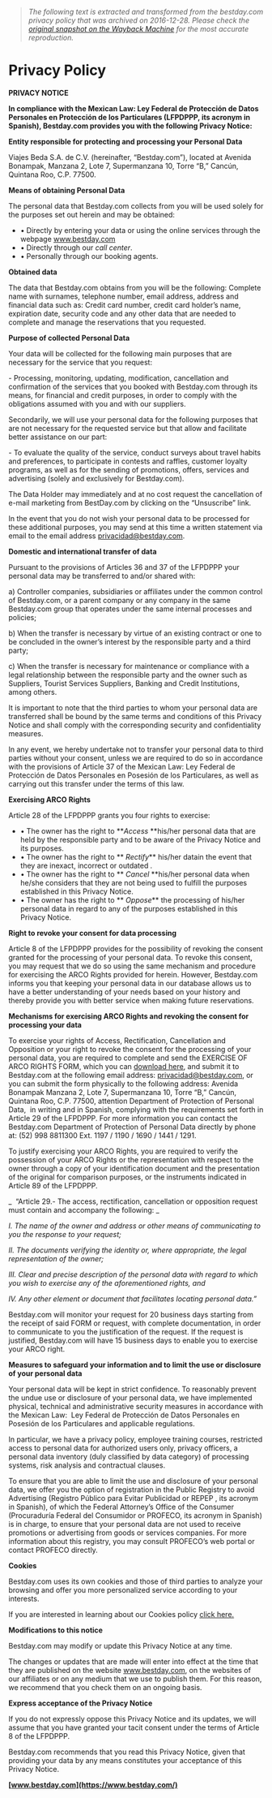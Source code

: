 > *The following text is extracted and transformed from the bestday.com privacy policy that was archived on 2016-12-28. Please check the [original snapshot on the Wayback Machine](https://web.archive.org/web/20161228061528id_/https%3A//www.bestday.com/Privacy) for the most accurate reproduction.*

# Privacy Policy

**PRIVACY NOTICE**

 **In compliance with the Mexican Law: Ley Federal de Protección de Datos Personales en Protección de los Particulares (LFPDPPP, its acronym in Spanish), Bestday.com provides you with the following Privacy Notice:**

 **Entity responsible for protecting and processing your Personal Data**

Viajes Beda S.A. de C.V. (hereinafter, “Bestday.com”), located at Avenida Bonampak, Manzana 2, Lote 7, Supermanzana 10, Torre “B,” Cancún, Quintana Roo, C.P. 77500.

 **Means of obtaining Personal Data**

The personal data that Bestday.com collects from you will be used solely for the purposes set out herein and may be obtained:

  * • Directly by entering your data or using the online services through the webpage www.bestday.com
  * • Directly through our _call center_.
  * • Personally through our booking agents.



 **Obtained data**

The data that Bestday.com obtains from you will be the following: Complete name with surnames, telephone number, email address, address and financial data such as: Credit card number, credit card holder’s name, expiration date, security code and any other data that are needed to complete and manage the reservations that you requested.

 **Purpose of collected Personal Data**

Your data will be collected for the following main purposes that are necessary for the service that you request:

\- Processing, monitoring, updating, modification, cancellation and confirmation of the services that you booked with Bestday.com through its means, for financial and credit purposes, in order to comply with the obligations assumed with you and with our suppliers.

Secondarily, we will use your personal data for the following purposes that are not necessary for the requested service but that allow and facilitate better assistance on our part:

\- To evaluate the quality of the service, conduct surveys about travel habits and preferences, to participate in contests and raffles, customer loyalty programs, as well as for the sending of promotions, offers, services and advertising (solely and exclusively for Bestday.com).

The Data Holder may immediately and at no cost request the cancellation of e-mail marketing from BestDay.com by clicking on the “Unsuscribe” link.

In the event that you do not wish your personal data to be processed for these additional purposes, you may send at this time a written statement via email to the email address privacidad@bestday.com.

 **Domestic and international transfer of data**

Pursuant to the provisions of Articles 36 and 37 of the LFPDPPP your personal data may be transferred to and/or shared with:

a) Controller companies, subsidiaries or affiliates under the common control of Bestday.com, or a parent company or any company in the same Bestday.com group that operates under the same internal processes and policies;

b) When the transfer is necessary by virtue of an existing contract or one to be concluded in the owner’s interest by the responsible party and a third party;

c) When the transfer is necessary for maintenance or compliance with a legal relationship between the responsible party and the owner such as Suppliers, Tourist Services Suppliers, Banking and Credit Institutions, among others.

It is important to note that the third parties to whom your personal data are transferred shall be bound by the same terms and conditions of this Privacy Notice and shall comply with the corresponding security and confidentiality measures.

In any event, we hereby undertake not to transfer your personal data to third parties without your consent, unless we are required to do so in accordance with the provisions of Article 37 of the Mexican Law: Ley Federal de Protección de Datos Personales en Posesión de los Particulares, as well as carrying out this transfer under the terms of this law.

 **Exercising ARCO Rights**

Article 28 of the LFPDPPP grants you four rights to exercise:

  * • The owner has the right to **_Access_ **his/her personal data that are held by the responsible party and to be aware of the Privacy Notice and its purposes.
  * • The owner has the right to ** _Rectify_** his/her datain the event that they are inexact, incorrect or outdated _._
  * • The owner has the right to ** _Cancel_ **his/her personal data when he/she considers that they are not being used to fulfill the purposes established in this Privacy Notice.
  * • The owner has the right to ** _Oppose_** the processing of his/her personal data in regard to any of the purposes established in this Privacy Notice.



 **Right to revoke your consent for data processing**

Article 8 of the LFPDPPP provides for the possibility of revoking the consent granted for the processing of your personal data. To revoke this consent, you may request that we do so using the same mechanism and procedure for exercising the ARCO Rights provided for herein. However, Bestday.com informs you that keeping your personal data in our database allows us to have a better understanding of your needs based on your history and thereby provide you with better service when making future reservations.

 **Mechanisms for exercising ARCO Rights and revoking the consent for processing your data**

To exercise your rights of Access, Rectification, Cancellation and Opposition or your right to revoke the consent for the processing of your personal data, you are required to complete and send the EXERCISE OF ARCO RIGHTS FORM, which you can [download here](https://www.bestday.com/FormatosPrivacidad/Formato_BDI.pdf), and submit it to Bestday.com at the following email address: [privacidad@bestday.com](mailto:privacidad@bestday.com), or you can submit the form physically to the following address: Avenida Bonampak Manzana 2, Lote 7, Supermanzana 10, Torre “B,” Cancún, Quintana Roo, C.P. 77500, attention Department of Protection of Personal Data,  in writing and in Spanish, complying with the requirements set forth in Article 29 of the LFPDPPP. For more information you can contact the Bestday.com Department of Protection of Personal Data directly by phone at: (52) 998 8811300 Ext. 1197 / 1190 / 1690 / 1441 / 1291.

To justify exercising your ARCO Rights, you are required to verify the possession of your ARCO Rights or the representation with respect to the owner through a copy of your identification document and the presentation of the original for comparison purposes, or the instruments indicated in Article 89 of the LFPDPPP.

 _  “Article 29.- The access, rectification, cancellation or opposition request must contain and accompany the following: _

_I. The name of the owner and address or other means of communicating to you the response to your request;_

 _II. The documents verifying the identity or, where appropriate, the legal representation of the owner;_

 _III. Clear and precise description of the personal data with regard to which you wish to exercise any of the aforementioned rights, and_

 _IV. Any other element or document that facilitates locating personal data.”_

Bestday.com will monitor your request for 20 business days starting from the receipt of said FORM or request, with complete documentation, in order to communicate to you the justification of the request. If the request is justified, Bestday.com will have 15 business days to enable you to exercise your ARCO right.

 **Measures to safeguard your information and to limit the use or disclosure of your personal data**

Your personal data will be kept in strict confidence. To reasonably prevent the undue use or disclosure of your personal data, we have implemented physical, technical and administrative security measures in accordance with the Mexican Law:  Ley Federal de Protección de Datos Personales en Posesión de los Particulares and applicable regulations.

In particular, we have a privacy policy, employee training courses, restricted access to personal data for authorized users only, privacy officers, a personal data inventory (duly classified by data category) of processing systems, risk analysis and contractual clauses.

To ensure that you are able to limit the use and disclosure of your personal data, we offer you the option of registration in the Public Registry to avoid Advertising (Registro Público para Evitar Publicidad or REPEP , its acronym in Spanish), of which the Federal Attorney’s Office of the Consumer (Procuraduría Federal del Consumidor or PROFECO, its acronym in Spanish) is in charge, to ensure that your personal data are not used to receive promotions or advertising from goods or services companies. For more information about this registry, you may consult PROFECO’s web portal or contact PROFECO directly.

 **Cookies**

Bestday.com uses its own cookies and those of third parties to analyze your browsing and offer you more personalized service according to your interests.

If you are interested in learning about our Cookies policy [click here.](https://www.bestday.com/cookies/)

 **Modifications to this notice**

Bestday.com may modify or update this Privacy Notice at any time.

The changes or updates that are made will enter into effect at the time that they are published on the website www.bestday.com, on the websites of our affiliates or on any medium that we use to publish them. For this reason, we recommend that you check them on an ongoing basis.

 **Express acceptance of the Privacy Notice**

If you do not expressly oppose this Privacy Notice and its updates, we will assume that you have granted your tacit consent under the terms of Article 8 of the LFPDPPP. 

Bestday.com recommends that you read this Privacy Notice, given that providing your data by any means constitutes your acceptance of this Privacy Notice. 

 **[www.bestday.com](https://www.bestday.com/)**
